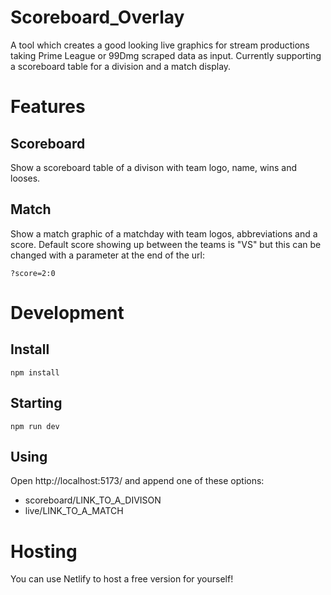 # Scoreboard_Overlay
A tool which creates a good looking live graphics for stream productions taking Prime League or 99Dmg scraped data as input. Currently supporting a scoreboard table for a division and a match display.

# Features

## Scoreboard
Show a scoreboard table of a divison with team logo, name, wins and looses.

## Match
Show a match graphic of a matchday with team logos, abbreviations and a score. Default score showing up between the teams is "VS" but this can be changed with a parameter at the end of the url:
```
?score=2:0
```

# Development

## Install
```
npm install
```

## Starting
```
npm run dev
```

## Using
Open http://localhost:5173/ and append one of these options:
- scoreboard/LINK_TO_A_DIVISON
- live/LINK_TO_A_MATCH

# Hosting

You can use Netlify to host a free version for yourself!



